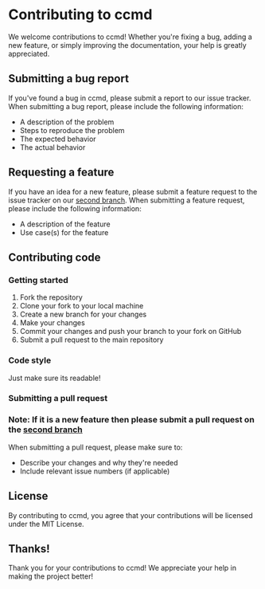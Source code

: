 # Contributing to ccmd

We welcome contributions to ccmd! Whether you're fixing a bug, adding a new feature, or simply improving the documentation, your help is greatly appreciated.

## Submitting a bug report

If you've found a bug in ccmd, please submit a report to our issue tracker. When submitting a bug report, please include the following information:

- A description of the problem
- Steps to reproduce the problem
- The expected behavior
- The actual behavior

## Requesting a feature

If you have an idea for a new feature, please submit a feature request to the issue tracker on our [second branch](https://github.com/SSMV01/ccmd/tree/argparse+helpmsg). When submitting a feature request, please include the following information:

- A description of the feature
- Use case(s) for the feature

## Contributing code

### Getting started

1. Fork the repository
2. Clone your fork to your local machine
3. Create a new branch for your changes
4. Make your changes
5. Commit your changes and push your branch to your fork on GitHub
6. Submit a pull request to the main repository

### Code style

Just make sure its readable!

### Submitting a pull request

### Note: If it is a new feature then please submit a pull request on the [second branch](https://github.com/SSMV01/ccmd/tree/argparse+helpmsg)

When submitting a pull request, please make sure to:

- Describe your changes and why they're needed
- Include relevant issue numbers (if applicable)

## License

By contributing to ccmd, you agree that your contributions will be licensed under the MIT License.

## Thanks!

Thank you for your contributions to ccmd! We appreciate your help in making the project better!
